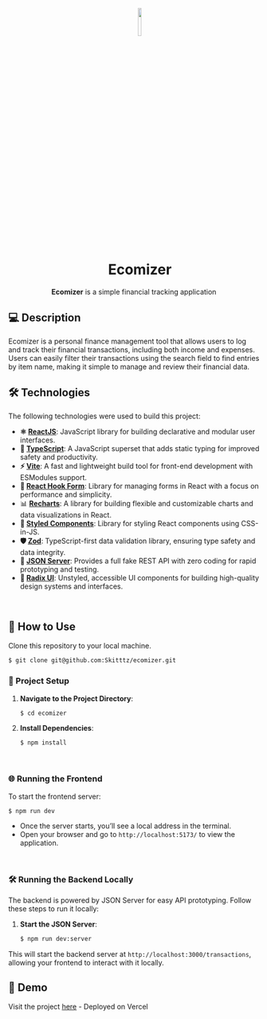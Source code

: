 <div id="user-content-toc" align="center">
  <ul align="center" style="list-style: none;">
    <img width="12%" src="./public/favicon.ico">
    <summary><h1>Ecomizer</h1></summary>
  </ul>
</div>

<div align="center"><b>Ecomizer</b> is a simple financial tracking application</div>

## 💻 Description

Ecomizer is a personal finance management tool that allows users to log and track their financial transactions, including both income and expenses. Users can easily filter their transactions using the search field to find entries by item name, making it simple to manage and review their financial data.

## 🛠️ Technologies

The following technologies were used to build this project:

- **⚛️ [ReactJS](https://reactjs.org)**: JavaScript library for building declarative and modular user interfaces.
- **🔷 [TypeScript](https://www.typescriptlang.org/)**: A JavaScript superset that adds static typing for improved safety and productivity.
- **⚡ [Vite](https://vitejs.dev/)**: A fast and lightweight build tool for front-end development with ESModules support.
- **📝 [React Hook Form](https://react-hook-form.com/)**: Library for managing forms in React with a focus on performance and simplicity.
- 📊 **[Recharts](https://recharts.org/en-US/)**: A library for building flexible and customizable charts and data visualizations in React.
- **🎨 [Styled Components](https://styled-components.com/)**: Library for styling React components using CSS-in-JS.
- **🛡️ [Zod](https://zod.dev/)**: TypeScript-first data validation library, ensuring type safety and data integrity.
- **📡 [JSON Server](https://github.com/typicode/json-server)**: Provides a full fake REST API with zero coding for rapid prototyping and testing.
- **🧩 [Radix UI](https://radix-ui.com/)**: Unstyled, accessible UI components for building high-quality design systems and interfaces.

</br>

## 🚀 How to Use

Clone this repository to your local machine.

```bash
$ git clone git@github.com:Skitttz/ecomizer.git
```

### 📂 Project Setup

1. **Navigate to the Project Directory**:

   ```bash
   $ cd ecomizer
   ```

2. **Install Dependencies**:
   ```bash
   $ npm install
   ```

</br>

### 🌐 Running the Frontend

To start the frontend server:

```bash
$ npm run dev
```

- Once the server starts, you’ll see a local address in the terminal.
- Open your browser and go to `http://localhost:5173/` to view the application.

</br>

### 🛠️ Running the Backend Locally

The backend is powered by JSON Server for easy API prototyping. Follow these steps to run it locally:

1. **Start the JSON Server**:
   ```bash
   $ npm run dev:server
   ```

This will start the backend server at `http://localhost:3000/transactions`, allowing your frontend to interact with it locally.

## 🎯 Demo

Visit the project [here](https://ecomizer.vercel.app/) - Deployed on Vercel
